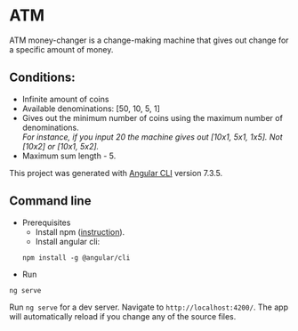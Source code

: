 # ATM

ATM money-changer is a change-making machine that gives out change for a specific amount of money.

## Conditions:

* Infinite amount of coins
* Available denominations:  [50, 10, 5, 1]
* Gives out the minimum number of coins using the maximum number of denominations.<br/>
<i>For instance, if you input 20 the machine gives out [10x1, 5x1, 1x5]. Not [10x2] or [10x1, 5x2].</i>
* Maximum sum length - 5.

This project was generated with [Angular CLI](https://github.com/angular/angular-cli) version 7.3.5.

## Command line
* Prerequisites
    * Install npm ([instruction](https://www.npmjs.com/get-npm)).
    * Install angular cli:
    ```
    npm install -g @angular/cli
    ```
* Run 
```
ng serve
```
Run `ng serve` for a dev server. Navigate to `http://localhost:4200/`. The app will automatically reload if you change any of the source files.
